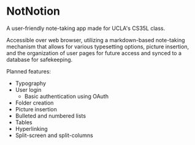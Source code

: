 # NotNotion
A user-friendly note-taking app made for UCLA's CS35L class.

Accessible over web browser, utilizing a markdown-based note-taking mechanism that allows for various typesetting options, picture insertion, and the organization of user pages for future access and synced to a database for safekeeping.

Planned features:
* Typography
* User login
  * Basic authentication using OAuth
* Folder creation
* Picture insertion
* Bulleted and numbered lists
* Tables
* Hyperlinking
* Split-screen and split-columns
